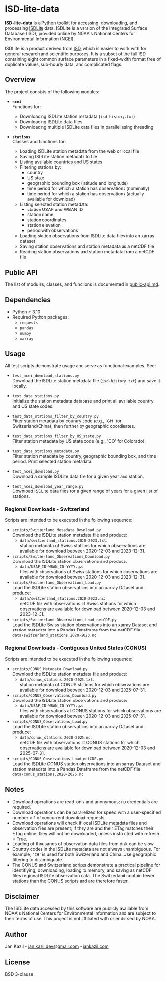 # ISD-lite-data

**ISD-lite-data** is a Python toolkit for accessing, downloading, and processing [ISDLite](https://www.ncei.noaa.gov/pub/data/noaa/isd-lite) data. ISDLite is a version of the Integrated Surface Database (ISD), provided online by NOAA's National Centers for Environmental Information (NCEI).

ISDLite is a product derived from [ISD](https://www.ncei.noaa.gov/products/land-based-station/integrated-surface-database), which is easier to work with for general research and scientific purposes. It is a subset of the full ISD containing eight common surface parameters in a fixed-width format free of duplicate values, sub-hourly data, and complicated flags.

## Overview

The project consists of the following modules:

- **`ncei`**  
  Functions for:
  - Downloading ISDLite station metadata (`isd-history.txt`)
  - Downloading ISDLite data files
  - Downloading multiple ISDLite data files in parallel using threading

- **`stations`**  
  Classes and functions for:
  - Loading ISDLite station metadata from the web or local file
  - Saving ISDLite station metadata to file
  - Listing available countries and US states
  - Filtering stations by:
    - country
    - US state
    - geographic bounding box (latitude and longitude)
    - time period for which a station has observations (nominally)
    - time period for which a station has observations (actually available for download)
  - Listing selected station metadata:
    - station USAF and WBAN ID
    - station name
    - station coordinates
    - station elevation
    - period with observations
  - Loading station observations from ISDLite data files into an xarray dataset
  - Saving station observations and station metadata as a netCDF file
  - Reading station observations and station metadata from a netCDF file

## Public API

The list of modules, classes, and functions is documented in [public-api.md](docs/public-api.md).

## Dependencies

- Python ≥ 3.10
- Required Python packages:
  - `requests`
  - `pandas`
  - `numpy`
  - `xarray`

## Usage

All test scripts demonstrate usage and serve as functional examples. See:

- `test_ncei_download_stations.py`  
  Download the ISDLite station metadata file (`isd-history.txt`) and save it locally.

- `test_data_stations.py`  
  Initialize the station metadata database and print all available country and US state codes.

- `test_data_stations_filter_by_country.py`  
  Filter station metadata by country code (e.g., 'CH' for Switzerland/China), then further by geographic coordinates.

- `test_data_stations_filter_by_US_state.py`  
  Filter station metadata by US state code (e.g., 'CO' for Colorado).

- `test_data_stations_metadata.py`  
  Filter station metadata by country, geographic bounding box, and time period. Print selected station metadata.

- `test_ncei_download.py`  
  Download a sample ISDLite data file for a given year and station.

- `test_ncei_download_year_range.py`  
  Download ISDLite data files for a given range of years for a given list of stations.

### Regional Downloads - Switzerland

Scripts are intended to be executed in the following sequence:

- `scripts/Switzerland_Metadata_Download.py`  
  Download the ISDLite station metadata file and produce:
  - `data/switzerland_stations.2020-2023.txt`:  
     station metadata of Swiss stations for which observations are available for download between 2020-12-03 and 2023-12-31.
- `scripts/Switzerland_Observations_Download.py`  
  Download the ISDLite station observations and produce:
  - `data/USAF_ID-WBAN_ID-YYYY.gz`:  
     files with observations of Swiss stations for which observations are available for download between 2020-12-03 and 2023-12-31. 
- `scripts/Switzerland_Observations_Load.py`  
  Load the ISDLite station observations into an xarray Dataset and produce:
  - `data/switzerland_stations.2020-2023.nc`:  
     netCDF file with observations of Swiss stations for which observations are available for download between 2020-12-03 and 2023-12-31. 
- `scripts/Switzerland_Observations_Load_netCDF.py`  
  Load the ISDLite Swiss station observations into an xarray Dataset and station metadata into a Pandas Dataframe from the netCDF file `data/switzerland_stations.2020-2023.nc`

### Regional Downloads - Contiguous United States (CONUS)

Scripts are intended to be executed in the following sequence:

- `scripts/CONUS_Metadata_Download.py`  
  Download the ISDLite station metadata file and produce:
  - `data/conus_stations.2020-2025.txt`:  
     station metadata of CONUS stations for which observations are available for download between 2020-12-03 and 2025-07-31.
- `scripts/CONUS_Observations_Download.py`  
  Download the ISDLite station observations and produce:
  - `data/USAF_ID-WBAN_ID-YYYY.gz`:  
     files with observations at CONUS stations for which observations are available for download between 2020-12-03 and 2025-07-31. 
- `scripts/CONUS_Observations_Load.py`  
  Load the ISDLite station observations into an xarray Dataset and produce:
  - `data/conus_stations.2020-2025.nc`:  
     netCDF file with observations at CONUS stations for which observations are available for download between 2020-12-03 and 2025-07-31.
- `scripts/CONUS_Observations_Load_netCDF.py`  
  Load the ISDLite CONUS station observations into an xarray Dataset and station metadata into a Pandas Dataframe from the netCDF file `data/conus_stations.2020-2025.nc`

## Notes

- Download operations are read-only and anonymous; no credentials are required.
- Download operations can be parallelized for speed with a user-specified number > 1 of concurrent download requests.
- Download operations will check if local ISDLite metadata files and observation files are present; if they are and their ETag matches their ETag online, they will not be downloaded, unless instructed with refresh = True.
- Loading of thousands of observation data files from disk can be slow.
- Country codes in the ISDLite metadata are not always unambiguous. For example, `'CH'` is used for both Switzerland and China. Use geographic filtering to disambiguate.
- The CONUS and Switzerland scripts demonstrate a practical pipeline for identifiying, downloading, loading to memory, and saving as netCDF files regional ISDLite observation data. The Switzerland contain fewer stations than the CONUS scripts and are therefore faster.

## Disclaimer

The ISDLite data accessed by this software are publicly available from NOAA's National Centers for Environmental Information and are subject to their terms of use. This project is not affiliated with or endorsed by NOAA.

## Author

Jan Kazil - jan.kazil.dev@gmail.com - [jankazil.com](https://jankazil.com)

## License

BSD 3-clause
